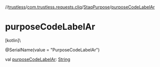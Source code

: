 //[trustless](../../../index.md)/[com.trustless.requests.cliq](../index.md)/[StaqPurpose](index.md)/[purposeCodeLabelAr](purpose-code-label-ar.md)

# purposeCodeLabelAr

[kotlin]\

@SerialName(value = &quot;PurposeCodeLabelAr&quot;)

val [purposeCodeLabelAr](purpose-code-label-ar.md): [String](https://kotlinlang.org/api/latest/jvm/stdlib/kotlin/-string/index.html)
